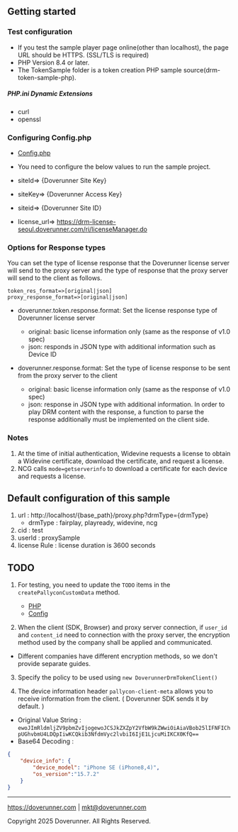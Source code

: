 
## Getting started

### Test configuration

- If you test the sample player page online(other than localhost), the page URL should be HTTPS. (SSL/TLS is required)
- PHP Version 8.4 or later.
- The TokenSample folder is a token creation PHP sample source(drm-token-sample-php). 

##### PHP.ini Dynamic Extensions
- curl
- openssl 

### Configuring Config.php
- [Config.php](../src/Config/Config.php)
- You need to configure the below values to run the sample project.


- siteId=> {Doverunner Site Key}
- siteKey=> {Doverunner Access Key}
- siteid=> {Doverunner Site ID}
- license_url=> https://drm-license-seoul.doverunner.com/ri/licenseManager.do

### Options for Response types

You can set the type of license response that the Doverunner license server will send to the proxy server and the type of response that the proxy server will send to the client as follows.

```
token_res_format=>[original|json]
proxy_response_format=>[original|json]
```

- doverunner.token.response.format: Set the license response type of Doverunner license server
  - original: basic license information only (same as the response of v1.0 spec)
  - json: responds in JSON type with additional information such as Device ID

- doverunner.response.format: Set the type of license response to be sent from the proxy server to the client
  - original: basic license information only (same as the response of v1.0 spec)
  - json: response in JSON type with additional information. In order to play DRM content with the response, a function to parse the response additionally must be implemented on the client side.


### Notes
1. At the time of initial authentication, Widevine requests a license to obtain a Widevine certificate, download the certificate, and request a license.
2. NCG calls `mode=getserverinfo` to download a certificate for each device and requests a license.



## Default configuration of this sample

1. url : http://localhost/{base_path}/proxy.php?drmType={drmType} 
   - drmType : fairplay, playready, widevine, ncg  
2. cid : test  
3. userId : proxySample  
4. license Rule : license duration is 3600 seconds

## TODO

1. For testing, you need to update the `TODO` items in the `createPallyconCustomData` method.

   - [PHP](../src/Service/ProxyService.php)
   - [Config](../src/Config/Config.php)


2. When the client (SDK, Browser) and proxy server connection, if `user_id` and `content_id` need to connection with the proxy server, the encryption method used by the company shall be applied and communicated.
- Different companies have different encryption methods, so we don't provide separate guides.


3. Specify the policy to be used using `new DoverunnerDrmTokenClient()`


4. The device information header `pallycon-client-meta` allows you to receive information from the client. ( Doverunner SDK sends it by default. )
- Original Value String : `ewoJImRldmljZV9pbmZvIjogewoJCSJkZXZpY2VfbW9kZWwiOiAiaVBob25lIFNFIChpUGhvbmU4LDQpIiwKCQkib3NfdmVyc2lvbiI6IjE1LjcuMiIKCX0KfQ==`
- Base64 Decoding :
```JSON
{
    "device_info": {
        "device_model": "iPhone SE (iPhone8,4)",
        "os_version":"15.7.2"
    }
}
```

***

https://doverunner.com | mkt@doverunner.com

Copyright 2025 Doverunner. All Rights Reserved.
